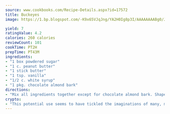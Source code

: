 ```yaml
---
source: www.cookbooks.com/Recipe-Details.aspx?id=17572
title: Buckeyes
image: https://1.bp.blogspot.com/-K9x65VJqJng/YA2H0Ig8p3I/AAAAAAAABg0/JRKr7ZzesxofwlGw6YudXad_aQn9BD52QCLcBGAsYHQ/s299/2.png

yield: 7
ratingValue: 4.2
calories: 260 calories
reviewCount: 101
cookTime: PT2H
prepTime: PT43M
ingredients:
- "1 box powdered sugar"
- "1 c. peanut butter"
- "1 stick butter"
- "1 tsp. vanilla"
- "1/2 c. white syrup"
- "1 pkg. chocolate almond bark"
directions:
- "Mix all ingredients together except for chocolate almond bark. Shape into small balls. Drop the balls onto waxed paper and freeze. Melt chocolate almond bark. Use toothpick to dip balls into chocolate and freeze again."
crypto:
- "This potential use seems to have tickled the imaginations of many, many bitcoin fanciers."
---
```


